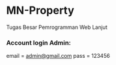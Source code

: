 # MN-Property
Tugas Besar Pemrogramman Web Lanjut


### Account login Admin:
email = admin@gmail.com
pass  = 123456
